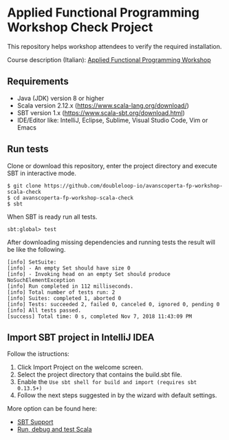 # Applied Functional Programming Workshop Check Project
This repository helps workshop attendees to verify the required installation.

Course description (Italian):
[Applied Functional Programming Workshop](https://www.avanscoperta.it/it/training/applied-functional-programming-workshop/)

## Requirements
- Java (JDK) version 8 or higher
- Scala version 2.12.x (https://www.scala-lang.org/download/)
- SBT version 1.x (https://www.scala-sbt.org/download.html)
- IDE/Editor like: IntelliJ, Eclipse, Sublime, Visual Studio Code, Vim or Emacs

## Run tests
Clone or download this repository, enter the project directory and execute SBT in interactive mode.
```
$ git clone https://github.com/doubleloop-io/avanscoperta-fp-workshop-scala-check
$ cd avanscoperta-fp-workshop-scala-check
$ sbt
```
When SBT is ready run all tests.
```
sbt:global> test
```
After downloading missing dependencies and running tests the result will be like the following.
```
[info] SetSuite:
[info] - An empty Set should have size 0
[info] - Invoking head on an empty Set should produce NoSuchElementException
[info] Run completed in 112 milliseconds.
[info] Total number of tests run: 2
[info] Suites: completed 1, aborted 0
[info] Tests: succeeded 2, failed 0, canceled 0, ignored 0, pending 0
[info] All tests passed.
[success] Total time: 0 s, completed Nov 7, 2018 11:43:09 PM
```

## Import SBT project in IntelliJ IDEA
Follow the istructions:
1. Click Import Project on the welcome screen.
2. Select the project directory that contains the build.sbt file.
3. Enable the `Use sbt shell for build and import (requires sbt 0.13.5+)`
4. Follow the next steps suggested in by the wizard with default settings.

More option can be found here:
- [SBT Support](https://www.jetbrains.com/help/idea/sbt-support.html)
- [Run, debug and test Scala](https://www.jetbrains.com/help/idea/run-debug-and-test-scala.html)